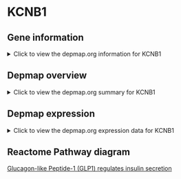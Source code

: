 <h1>KCNB1</h1>

<h2>Gene information</h2>
<details>
  <summary>Click to view the depmap.org information for KCNB1</summary>
  <iframe src="https://depmap.org/portal/gene/KCNB1?tab=about" style="border:none;width:100%;height:800px"></iframe>
</details>

<h2>Depmap overview</h2>
<details>
  <summary>Click to view the depmap.org summary for KCNB1</summary>
  <iframe src="https://depmap.org/portal/gene/KCNB1?tab=overview" style="border:none;width:100%;height:800px"></iframe>
</details>

<h2>Depmap expression</h2>
<details>
  <summary>Click to view the depmap.org expression data for KCNB1</summary>
  <iframe src="https://depmap.org/portal/gene/KCNB1?tab=characterization" style="border:none;width:100%;height:800px"></iframe>
</details>



<h2>Reactome Pathway diagram</h2>
<a href="https://reactome.org/PathwayBrowser/#/R-HSA-381676">Glucagon-like Peptide-1 (GLP1) regulates insulin secretion</a>



